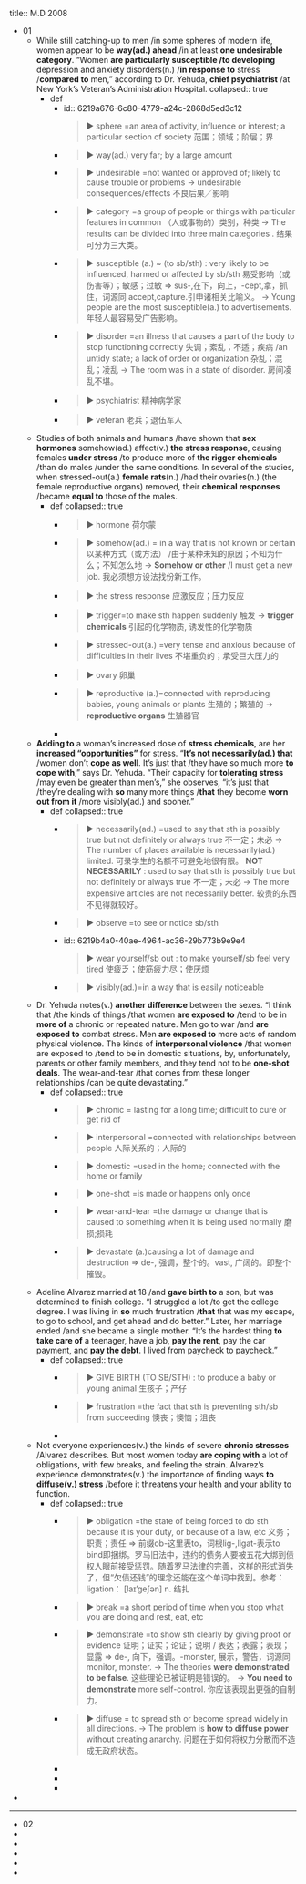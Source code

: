 title:: M.D 2008

- 01
	- While still catching-up to men /in some spheres of modern life, women appear to be **way(ad.)  ahead** /in at least **one undesirable category**. “Women **are particularly susceptible /to developing** depression and anxiety disorders(n.) /**in response to** stress /**compared to** men,” according to Dr. Yehuda, **chief psychiatrist** /at New York’s Veteran’s Administration Hospital.
	  collapsed:: true
		- def
			- id:: 6219a676-6c80-4779-a24c-2868d5ed3c12
			  > ▶ sphere =an area of activity, influence or interest; a particular section of society 范围；领域；阶层；界
			- > ▶ way(ad.) very far; by a large amount
			- > ▶  undesirable =not wanted or approved of; likely to cause trouble or problems
			  -> undesirable consequences/effects 不良后果╱影响
			- > ▶ category =a group of people or things with particular features in common （人或事物的）类别，种类
			  ->  The results can be divided into three main categories . 结果可分为三大类。
			- > ▶ susceptible (a.) ~ (to sb/sth) : very likely to be influenced, harmed or affected by sb/sth 易受影响（或伤害等）；敏感；过敏
			  ⇒ sus-,在下，向上，-cept,拿，抓住，词源同 accept,capture.引申诸相关比喻义。
			  → Young people are the most susceptible(a.) to advertisements. 年轻人最容易受广告影响。
			- > ▶ disorder =an illness that causes a part of the body to stop functioning correctly 失调；紊乱；不适；疾病 /an untidy state; a lack of order or organization 杂乱；混乱；凌乱
			  -> The room was in a state of disorder. 房间凌乱不堪。
			- > ▶ psychiatrist 精神病学家
			- > ▶ veteran 老兵；退伍军人
	- Studies of both animals and humans /have shown that **sex hormones** somehow(ad.)  affect(v.) **the stress response**, causing females **under stress** /to produce more of **the rigger chemicals** /than do males /under the same conditions. In several of the studies, when stressed-out(a.) **female rats**(n.) /had their ovaries(n.) (the female reproductive organs) removed, their **chemical responses** /became **equal to** those of the males.
		- def
		  collapsed:: true
			- > ▶ hormone 荷尔蒙
			- > ▶ somehow(ad.) = in a way that is not known or certain 以某种方式（或方法） /由于某种未知的原因；不知为什么；不知怎么地
			  -> **Somehow or other** /I must get a new job. 我必须想方设法找份新工作。
			- > ▶ the stress response 应激反应；压力反应
			- > ▶ trigger=to make sth happen suddenly 触发
			  -> **trigger chemicals** 引起的化学物质, 诱发性的化学物质
			- > ▶ stressed-out(a.) =very tense and anxious because of difficulties in their lives 不堪重负的；承受巨大压力的
			- > ▶ ovary  卵巢
			- > ▶ reproductive (a.)=connected with reproducing babies, young animals or plants 生殖的；繁殖的
			  -> **reproductive organs** 生殖器官
			-
	- **Adding to** a woman’s increased dose of **stress chemicals**, are her **increased “opportunities”** for stress. “**It’s not necessarily(ad.) that** /women don’t **cope as well**. It’s just that /they have so much more **to cope with**,” says Dr. Yehuda. “Their capacity for **tolerating stress** /may even be greater than men’s,” she observes, “it’s just that /they’re dealing with **so** many more things /**that** they become **worn out from it** /more visibly(ad.) and sooner.”
		- def
		  collapsed:: true
			- > ▶ necessarily(ad.) =used to say that sth is possibly true but not definitely or always true 不一定；未必
			  → The number of places available is necessarily(ad.) limited. 可录学生的名额不可避免地很有限。
			  **NOT NECESSARILY** : used to say that sth is possibly true but not definitely or always true 不一定；未必
			  → The more expensive articles are not necessarily better. 较贵的东西不见得就较好。
			- > ▶ observe =to see or notice sb/sth
			- id:: 6219b4a0-40ae-4964-ac36-29b773b9e9e4
			  > ▶ wear yourself/sb out : to make yourself/sb feel very tired 使疲乏；使筋疲力尽；使厌烦
			- > ▶ visibly(ad.)=in a way that is easily noticeable
	- Dr. Yehuda notes(v.) **another difference** between the sexes. “I think that /the kinds of things /that women **are exposed to** /tend to be in **more of** a chronic or repeated nature. Men go to war /and **are exposed to** combat stress. Men **are exposed to** more acts of random physical violence. The kinds of **interpersonal violence** /that women are exposed to /tend to be in domestic situations, by, unfortunately, parents or other family members, and they tend not to be **one-shot deals**. The wear-and-tear /that comes from these longer relationships /can be quite devastating.”
		- def
		  collapsed:: true
			- > ▶  chronic = lasting for a long time; difficult to cure or get rid of
			- > ▶ interpersonal =connected with relationships between people 人际关系的；人际的
			- > ▶ domestic =used in the home; connected with the home or family
			- > ▶ one-shot =is made or happens only once
			- > ▶ wear-and-tear =the damage or change that is caused to something when it is being used normally 磨损;损耗
			- > ▶ devastate (a.)causing a lot of damage and destruction
			  ⇒ de-, 强调，整个的。vast, 广阔的。即整个摧毁。
	- Adeline Alvarez married at 18 /and **gave birth to** a son, but was determined to finish college. “I struggled a lot /to get the college degree. I was living in **so** much frustration /**that** that was my escape, to go to school, and get ahead and do better.” Later, her marriage ended /and she became a single mother. “It’s the hardest thing **to take care of** a teenager, have a job, **pay the rent**, pay the car payment, and **pay the debt**. I lived from paycheck to paycheck.”
		- def
		  collapsed:: true
			- > ▶ GIVE BIRTH (TO SB/STH) : to produce a baby or young animal 生孩子；产仔
			- > ▶ frustration =the fact that sth is preventing sth/sb from succeeding 懊丧；懊恼；沮丧
			-
	- Not everyone experiences(v.) the kinds of severe **chronic stresses** /Alvarez describes. But most women today **are coping with** a lot of obligations, with few breaks, and feeling the strain. Alvarez’s experience demonstrates(v.)  the importance of finding ways **to diffuse(v.) stress** /before it threatens your health and your ability to function.
		- def
		  collapsed:: true
			- > ▶  obligation =the state of being forced to do sth because it is your duty, or because of a law, etc 义务；职责；责任
			  ⇒ 前缀ob-这里表to，词根lig-,ligat-表示to bind即捆绑。罗马旧法中，违约的债务人要被五花大绑到债权人眼前接受惩罚。随着罗马法律的完善，这样的形式消失了，但“欠债还钱”的理念还能在这个单词中找到。参考： ligation： [laɪ’geʃən] n. 结扎
			- > ▶ break =a short period of time when you stop what you are doing and rest, eat, etc
			- > ▶ demonstrate =to show sth clearly by giving proof or evidence 证明；证实；论证；说明 / 表达；表露；表现；显露
			  ⇒ de-, 向下，强调。-monster, 展示，警告，词源同monitor, monster.
			  -> The theories **were demonstrated to be false**. 这些理论已被证明是错误的。
			  -> **You need to demonstrate** more self-control. 你应该表现出更强的自制力。
			- > ▶ diffuse = to spread sth or become spread widely in all directions.
			  -> The problem is **how to diffuse power** without creating anarchy. 问题在于如何将权力分散而不造成无政府状态。
			-
			-
			-
-
- ---
- 02
-
-
-
-
-